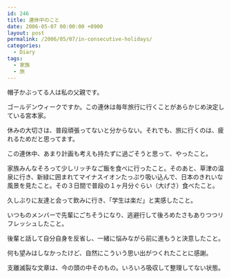 ```yaml
---
id: 246
title: 連休中のこと
date: 2006-05-07 00:00:00 +0900
layout: post
permalink: /2006/05/07/in-consecutive-holidays/
categories:
  - Diary
tags:
  - 家族
  - 旅
---
```

帽子かぶってる人は私の父親です。

ゴールデンウィークですか。この連休は毎年旅行に行くことがあらかじめ決定している宮本家。
  
休みの大切さは、普段頑張ってないと分からない。それでも、旅に行くのは、疲れるためだと思ってます。

<!--more-->

この連休中、あまり計画も考えも持たずに過ごそうと思って、やったこと。
  
家族みんなそろって少しリッチなご飯を食べに行ったこと。そのあと、草津の温泉に行き、新緑に囲まれてマイナスイオンたっぷり吸い込んで、日本のきれいな風景を見たこと。その３日間で普段の１ヶ月分ぐらい（大げさ）食べたこと。
  
久しぶりに友達と会って飲みに行き、「学生は楽だ」と実感したこと。
  
いつものメンバーで先輩にごちそうになり、逃避行して後ろめたさもありつつリフレッシュしたこと。
  
後輩と話して自分自身を反省し、一緒に悩みながら前に進もうと決意したこと。

何も望みはしなかったけど、自然にこういう思い出がつくれたことに感謝。
  
支離滅裂な文章は、今の頭の中そのもの。いろいろ吸収して整理してない状態。

